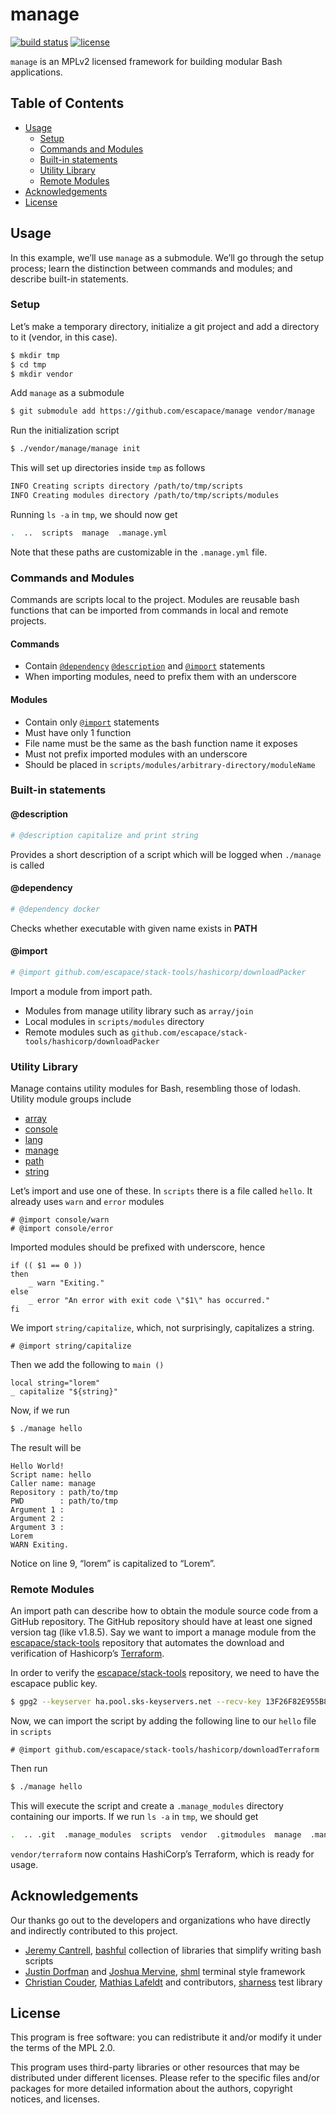 # manage

[![build status][2]][1]
[![license][3]]()

`manage` is an MPLv2 licensed framework for building modular Bash
applications.

## Table of Contents

-   [Usage](#usage)
    -   [Setup](#setup)
    -   [Commands and Modules](#commands-and-modules)
    -   [Built-in statements](#built-in-statements)
    -   [Utility Library](#utility-library)
    -   [Remote Modules](#remote-modules)
-   [Acknowledgements](#acknowledgements)
-   [License](#license)

## Usage

In this example, we’ll use `manage` as a submodule. We’ll go through
the setup process; learn the distinction between commands and modules;
and describe built-in statements.

### Setup

Let’s make a temporary directory, initialize a git project and add a
directory to it (vendor, in this case).

```bash
$ mkdir tmp
$ cd tmp
$ mkdir vendor
```

Add `manage` as a submodule

```bash
$ git submodule add https://github.com/escapace/manage vendor/manage
```

Run the initialization script

```bash
$ ./vendor/manage/manage init
```

This will set up directories inside `tmp` as follows

```bash
INFO Creating scripts directory /path/to/tmp/scripts
INFO Creating modules directory /path/to/tmp/scripts/modules
```

Running `ls -a` in `tmp`, we should now get

```bash
.  ..  scripts  manage  .manage.yml
```

Note that these paths are customizable in the `.manage.yml` file.

### Commands and Modules

Commands are scripts local to the project. Modules are reusable bash functions
that can be imported from commands in local and remote projects.

#### Commands

-   Contain [`@dependency`][4] [`@description`][4] and [`@import`][4]
    statements
-   When importing modules, need to prefix them with an underscore

#### Modules

-   Contain only [`@import`][4] statements
-   Must have only 1 function
-   File name must be the same as the bash function name it exposes
-   Must not prefix imported modules with an underscore
-   Should be placed in `scripts/modules/arbitrary-directory/moduleName`

### Built-in statements

#### @description

```sh
# @description capitalize and print string
```

Provides a short description of a script which will be logged when `./manage` is called

#### @dependency

```bash
# @dependency docker
```

Checks whether executable with given name exists in **PATH**

#### @import

```bash
# @import github.com/escapace/stack-tools/hashicorp/downloadPacker
```

Import a module from import path.

-   Modules from manage utility library such as `array/join`
-   Local modules in `scripts/modules` directory
-   Remote modules such as `github.com/escapace/stack-tools/hashicorp/downloadPacker`

### Utility Library

Manage contains utility modules for Bash, resembling those of lodash.
Utility module groups include

-   [array][5]
-   [console][6]
-   [lang][7]
-   [manage][8]
-   [path][9]
-   [string][10]

Let’s import and use one of these. In `scripts` there is a file called
`hello`. It already uses `warn` and `error` modules

    # @import console/warn
    # @import console/error

Imported modules should be prefixed with underscore, hence

    if (( $1 == 0 ))
    then
        _ warn "Exiting."
    else
        _ error "An error with exit code \"$1\" has occurred."
    fi

We import `string/capitalize`, which, not surprisingly, capitalizes a
string.

    # @import string/capitalize

Then we add the following to `main ()`

    local string="lorem"
    _ capitalize "${string}"

Now, if we run

```bash
$ ./manage hello
```

The result will be

    Hello World!
    Script name: hello
    Caller name: manage
    Repository : path/to/tmp
    PWD        : path/to/tmp
    Argument 1 :
    Argument 2 :
    Argument 3 :
    Lorem
    WARN Exiting.

Notice on line 9, “lorem” is capitalized to “Lorem”.

### Remote Modules

An import path can describe how to obtain the module source code from a GitHub
repository. The GitHub repository should have at least one signed version tag
(like v1.8.5). Say we want to import a manage module from the
[escapace/stack-tools][11] repository that automates the download and
verification of Hashicorp’s [Terraform][12].

In order to verify the [escapace/stack-tools][11] repository, we need to have
the escapace public key.

```bash
$ gpg2 --keyserver ha.pool.sks-keyservers.net --recv-key 13F26F82E955B8B8CE469054F29CCEBC83FD4525
```

Now, we can import the script by adding the following line to our `hello` file
in `scripts`

    # @import github.com/escapace/stack-tools/hashicorp/downloadTerraform

Then run

```bash
$ ./manage hello
```

This will execute the script and create a `.manage_modules` directory
containing our imports. If we run `ls -a` in `tmp`, we should get

```bash
.  .. .git  .manage_modules  scripts  vendor  .gitmodules  manage  .manage.yml
```

`vendor/terraform` now contains HashiCorp’s Terraform, which is ready
for usage.

## Acknowledgements

Our thanks go out to the developers and organizations who have directly and
indirectly contributed to this project.

-   [Jeremy Cantrell][14], [bashful][13] collection of libraries that simplify writing bash
    scripts
-   [Justin Dorfman][16] and [Joshua Mervine][17], [shml][15] terminal style framework
-   [Christian Couder][19], [Mathias Lafeldt][20] and contributors, [sharness][18] test library

## License

This program is free software: you can redistribute it and/or modify
it under the terms of the MPL 2.0.

This program uses third-party libraries or other resources that may be
distributed under different licenses. Please refer to the specific
files and/or packages for more detailed information about the authors,
copyright notices, and licenses.

[1]: https://travis-ci.org/escapace/manage

[2]: https://secure.travis-ci.org/escapace/manage.png

[3]: https://img.shields.io/badge/license-Mozilla%20Public%20License%20Version%202.0-blue.svg

[4]: #built-in-statements

[5]: https://github.com/escapace/manage/tree/master/modules/array

[6]: https://github.com/escapace/manage/tree/master/modules/console

[7]: https://github.com/escapace/manage/tree/master/modules/lang

[8]: https://github.com/escapace/manage/tree/master/modules/manage

[9]: https://github.com/escapace/manage/tree/master/modules/path

[10]: https://github.com/escapace/manage/tree/master/modules/string

[11]: https://github.com/escapace/stack-tools

[12]: https://www.terraform.io/

[13]: https://github.com/jmcantrell/bashful

[14]: https://github.com/jmcantrell

[15]: https://github.com/MaxCDN/shml

[16]: https://github.com/jdorfman

[17]: https://github.com/jmervine

[18]: https://github.com/chriscool/sharness

[19]: https://github.com/chriscool

[20]: https://twitter.com/mlafeldt

[22]: #usage

[23]: #setup

[24]: #commands-and-modules

[25]: #utility-library

[26]: #remote-modules

[27]: #acknowledgements

[28]: #license
